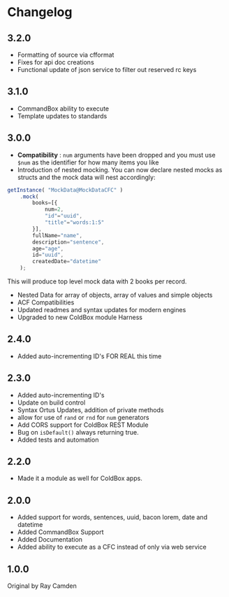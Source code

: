 # Changelog

## 3.2.0

* Formatting of source via cfformat
* Fixes for api doc creations
* Functional update of json service to filter out reserved rc keys

## 3.1.0

* CommandBox ability to execute
* Template updates to standards

## 3.0.0

* **Compatibility** : `num` arguments have been dropped and you must use `$num` as the identifier for how many items you like
* Introduction of nested mocking. You can now declare nested mocks as structs and the mock data will nest accordingly:

```js
getInstance( "MockData@MockDataCFC" )
	.mock(
		books=[{
			num=2,
			"id"="uuid",
			"title"="words:1:5"
		}],
		fullName="name",
		description="sentence",
		age="age",
		id="uuid",
		createdDate="datetime"
	);
```

This will produce top level mock data with 2 books per record.

* Nested Data for array of objects, array of values and simple objects
* ACF Compatibilities
* Updated readmes and syntax updates for modern engines
* Upgraded to new ColdBox module Harness

## 2.4.0

* Added auto-incrementing ID's FOR REAL this time

## 2.3.0

* Added auto-incrementing ID's
* Update on build control
* Syntax Ortus Updates, addition of private methods
* allow for use of `rand` or `rnd` for `num` generators
* Add CORS support for ColdBox REST Module
* Bug on `isDefault()` always returning true.
* Added tests and automation

## 2.2.0

* Made it a module as well for ColdBox apps.

## 2.0.0

* Added support for words, sentences, uuid, bacon lorem, date and datetime
* Added CommandBox Support
* Added Documentation
* Added ability to execute as a CFC instead of only via web service

## 1.0.0

Original by Ray Camden
